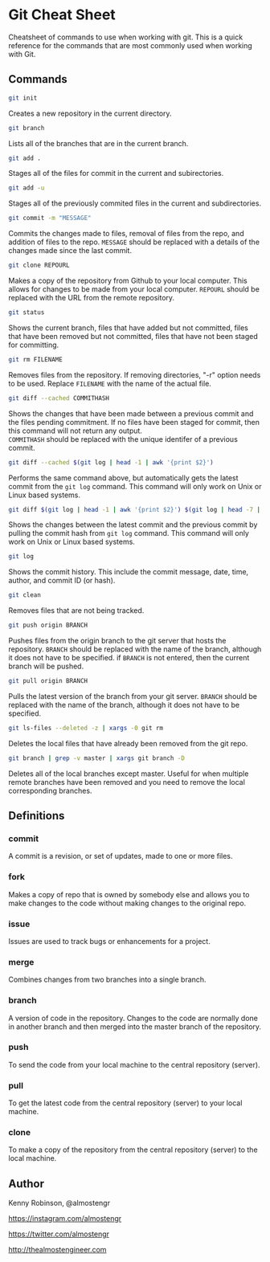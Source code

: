 # Git Cheat Sheet
Cheatsheet of commands to use when working with git. This is a quick reference for the commands that are most commonly used when working with Git.

## Commands

```bash
git init
```
Creates a new repository in the current directory. 

```bash
git branch
```
Lists all of the branches that are in the current branch. 

```bash
git add .
```
Stages all of the files for commit in the current and subirectories.

```bash
git add -u
```
Stages all of the previously commited files in the current and subdirectories.

```bash
git commit -m "MESSAGE"
```
Commits the changes made to files, removal of files from the repo, and addition of files to the repo. 
```MESSAGE``` should be replaced with a details of the changes made since the last commit.

```bash
git clone REPOURL
```
Makes a copy of the repository from Github to your local computer. This allows for changes to be made 
from your local computer. ```REPOURL``` should be replaced with the URL from the remote repository.

```bash
git status
```
Shows the current branch, files that have added but not committed, files that have been removed but not 
committed, files that have not been staged for committing. 

```bash
git rm FILENAME
```
Removes files from the repository. If removing directories, "-r" option needs to be used. Replace 
```FILENAME``` with the name of the actual file. 

```bash
git diff --cached COMMITHASH
```
Shows the changes that have been made between a previous commit and the files pending commitment. 
If no files have been staged for commit, then this command will not return any output.  
```COMMITHASH``` should be replaced with the unique identifer of a previous commit.

```bash
git diff --cached $(git log | head -1 | awk '{print $2}')
```
Performs the same command above, but automatically gets the latest commit from the ```git log``` 
command. This command will only work on Unix or Linux based systems.

```bash
git diff $(git log | head -1 | awk '{print $2}') $(git log | head -7 | tail -1 | awk '{print $2}')
```
Shows the changes between the latest commit and the previous commit by pulling the commit hash from 
```git log``` command.  This command will only work on Unix or Linux based systems.

```bash
git log
```
Shows the commit history. This include the commit message, date, time, author, and commit ID (or hash). 

```bash
git clean
```
Removes files that are not being tracked.

```bash
git push origin BRANCH
```
Pushes files from the origin branch to the git server that hosts the repository.  ```BRANCH``` should 
be replaced with the name of the branch, although it does not have to be specified. if ```BRANCH``` is 
not entered, then the current branch will be pushed.

```bash
git pull origin BRANCH
```
Pulls the latest version of the branch from your git server. ```BRANCH``` should be replaced with the 
name of the branch, although it does not have to be specified.

```bash
git ls-files --deleted -z | xargs -0 git rm
```
Deletes the local files that have already been removed from the git repo.

```bash
git branch | grep -v master | xargs git branch -D 
```
Deletes all of the local branches except master. Useful for when multiple remote branches have been removed and you need to remove the local corresponding branches.

## Definitions

### commit
A commit is a revision, or set of updates, made to one or more files.

### fork
Makes a copy of repo that is owned by somebody else and allows you to make changes to the code without 
making changes to the original repo.

### issue
Issues are used to track bugs or enhancements for a project.

### merge
Combines changes from two branches into a single branch.

### branch
A version of code in the repository. Changes to the code are normally done in another branch and then 
merged into the master branch of the repository.

### push
To send the code from your local machine to the central repository (server).

### pull 
To get the latest code from the central repository (server) to your local machine.

### clone 
To make a copy of the repository from the central repository (server) to the local machine.

## Author
Kenny Robinson, @almostengr

https://instagram.com/almostengr

https://twitter.com/almostengr

http://thealmostengineer.com
